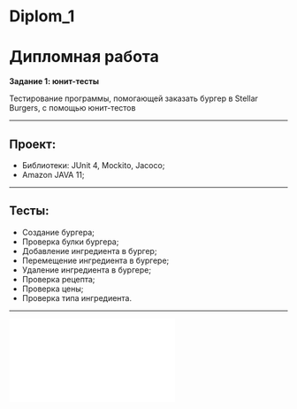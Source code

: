 # Diplom_1
# Дипломная работа 
**Задание 1: юнит-тесты**

Тестирование программы, помогающей заказать бургер в Stellar Burgers, с помощью юнит-тестов


---

## Проект:
- Библиотеки: JUnit 4, Mockito,  Jacoco;
- Amazon JAVA 11;

---

## Тесты:
- Создание бургера;
- Проверка булки бургера;
- Добавление ингредиента в бургер;
- Перемещение ингредиента в бургере;
- Удаление ингредиента в бургере;
- Проверка рецепта;
- Проверка цены;
- Проверка типа ингредиента.

----

![Jacoco result](/target/site/jacoco/index.html "Jacoco result")
